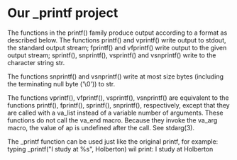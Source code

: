 # Our _printf project

The functions in the printf() family produce output according to a format as described below. The functions printf() and vprintf() write output to stdout, the standard output stream; fprintf() and vfprintf() write output to the given output stream; sprintf(), snprintf(), vsprintf() and vsnprintf() write to the character string str.

The functions snprintf() and vsnprintf() write at most size bytes (including the terminating null byte ('\0')) to str.

The functions vprintf(), vfprintf(), vsprintf(), vsnprintf() are equivalent to the functions printf(), fprintf(), sprintf(), snprintf(), respectively, except that they are called with a va_list instead of a variable number of arguments. These functions do not call the va_end macro. Because they invoke the va_arg macro, the value of ap is undefined after the call. See stdarg(3).

The _printf function can be used just like the original printf, for example:
typing _printf("I study at %s", Holberton) wil print: I study at Holberton